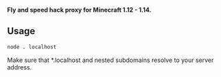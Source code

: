 **Fly and speed hack proxy for Minecraft 1.12 - 1.14.**

## Usage

```bash
node . localhost
```

Make sure that *.localhost and nested subdomains resolve to your server address.